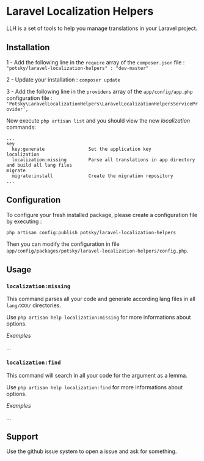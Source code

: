 Laravel Localization Helpers
============================

LLH is a set of tools to help you manage translations in your Laravel project.

## Installation

1 - Add the following line in the `require` array of the `composer.json` file :  
`"potsky/laravel-localization-helpers" : "dev-master"`

2 - Update your installation : `composer update`

3 - Add the following line in the `providers` array of the `app/config/app.php` configuration file :
`'Potsky\LaravelLocalizationHelpers\LaravelLocalizationHelpersServiceProvider',`

Now execute `php artisan list` and you should view the new *localization* commands:

```
...
key
  key:generate                Set the application key
localization
  localization:missing        Parse all translations in app directory and build all lang files
migrate
  migrate:install             Create the migration repository
...
```

## Configuration

To configure your fresh installed package, please create a configuration file by executing :

`php artisan config:publish potsky/laravel-localization-helpers`

Then you can modify the configuration in file `app/config/packages/potsky/laravel-localization-helpers/config.php`.

## Usage

### `localization:missing`

This command parses all your code and generate according lang files in all `lang/XXX/` directories.

Use `php artisan help localization:missing` for more informations about options.

*Examples*

...

### `localization:find`

This command will search in all your code for the argument as a lemma.

Use `php artisan help localization:find` for more informations about options.

*Examples*

...

## Support

Use the github issue system to open a issue and ask for something.

